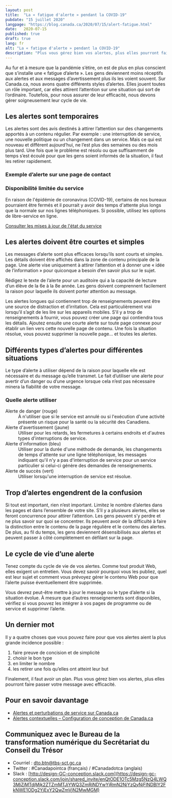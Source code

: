 ```yaml
---
layout: post
title:  "La « fatigue d'alerte » pendant la COVID-19"
pubdate: "15 juillet 2020"
langpage: "https://blog.canada.ca/2020/07/15/alert-fatigue.html"
date:   2020-07-15
published: true
draft: true
lang: fr
alt: "La « fatigue d'alerte » pendant la COVID-19"
description: "Plus vous gérez bien vos alertes, plus elles pourront faire passer votre message avec efficacité."
---
```

Au fur et à mesure que la pandémie s’étire, on est de plus en plus conscient que s’installe une « fatigue d’alerte ». Les gens deviennent moins réceptifs aux alertes et aux messages d’avertissement plus ils les voient souvent. Sur Canada.ca, nous avons quatre différents styles d’alertes. Elles jouent toutes un rôle important, car elles attirent l’attention sur une situation qui sort de l’ordinaire. Toutefois, pour nous assurer de leur efficacité, nous devons gérer soigneusement leur cycle de vie. 

## Les alertes sont temporaires

Les alertes sont des avis destinés à attirer l’attention sur des changements apportés à un contenu régulier. Par exemple : une interruption de service, une nouvelle politique ou un changement dans un service. Mais ce qui est nouveau et différent aujourd’hui, ne l’est plus des semaines ou des mois plus tard. Une fois que le problème est résolu ou que suffisamment de temps s’est écoulé pour que les gens soient informés de la situation, il faut les retirer rapidement. 

### Exemple d’alerte sur une page de contact

<section class="alert alert-warning">
  <h3>Disponibilité limitée du service
  </h3>
  <p>En raison de l'épidémie de coronavirus (COVID-19), certains de nos bureaux pourraient être fermés et il pourrait y avoir des temps d'attente plus longs que la normale sur nos lignes téléphoniques. Si possible, utilisez les options de libre-service en ligne.
  </p>
  <p><a href="#">Consulter les mises à jour de l'état du service</a>
  </p>
</section>

## Les alertes doivent être courtes et simples

Les messages d’alerte sont plus efficaces lorsqu’ils sont courts et simples.  Les détails doivent être affichés dans la zone de contenu principale de la page. Une alerte vise uniquement à attirer l’attention et à donner une « idée de l’information » pour quiconque a besoin d’en savoir plus sur le sujet. 

Rédigez le texte de l’alerte pour un auditoire qui a la capacité de lecture d’un élève de la 6e à la 8e année. Les gens doivent comprennent facilement la raison pour laquelle ils doivent porter attention au message.

Les alertes longues qui contiennent trop de renseignements peuvent être une source de distraction et d’irritation. Cela est particulièrement vrai lorsqu’il s’agit de les lire sur les appareils mobiles. S’il y a trop de renseignements à fournir, vous pouvez créer une page qui contiendra tous les détails. Ajoutez ensuite une courte alerte sur toute page connexe pour établir un lien vers cette nouvelle page de contenu. Une fois la situation résolue, vous pouvez supprimer la nouvelle page... et toutes les alertes.

## Différents types d’alertes pour différentes situations

Le type d’alerte à utiliser dépend de la raison pour laquelle elle est nécessaire et du message qu’elle transmet. Le fait d’utiliser une alerte pour avertir d’un danger ou d’une urgence lorsque cela n’est pas nécessaire minera la fiabilité de votre message.

<section>
		<h3>Quelle alerte utiliser</h3>
		<dl class="dl-horizontal">
				<dt>Alerte de danger (rouge)</dt>
				<dd>À n'utiliser que si le service est annulé ou si l'exécution d'une activité présente un risque pour la santé ou la sécurité des Canadiens.</dd>
				<dt>Alerte d'avertissement (jaune)</dt>
				<dd>Utiliser pour les retards, les fermetures à certains endroits et d'autres types d'interruptions de service.</dd>
				<dt>Alerte d'information (bleu)</dt>
				<dd>Utiliser pour la durée d'une méthode de demande, les changements de temps d'attente sur une ligne téléphonique, les messages indiquant qu'il n'y a pas d'interruption de service pour un service particulier si celui-ci génère des demandes de renseignements.</dd>
				<dt>Alerte de succès (vert)</dt>
				<dd>Utiliser lorsqu'une interruption de service est résolue.
</dd>
		</dl>
</section>

## Trop d’alertes engendrent de la confusion

Si tout est important, rien n’est important. Limitez le nombre d’alertes dans les pages et dans l’ensemble de votre site. S’il y a plusieurs alertes, elles se feront concurrence pour attirer l’attention. Les gens peuvent s’y perdre et ne plus savoir sur quoi se concentrer. Ils peuvent avoir de la difficulté à faire la distinction entre le contenu de la page régulière et le contenu des alertes. De plus, au fil du temps, les gens deviennent désensibilisés aux alertes et peuvent passer à côté complètement en défilant sur la page. 

## Le cycle de vie d’une alerte

Tenez compte du cycle de vie de vos alertes. Comme tout produit Web, elles exigent un entretien. Vous devez savoir pourquoi vous les publiez, quel est leur sujet et comment vous prévoyez gérer le contenu Web pour que l’alerte puisse éventuellement être supprimée.  

Vous devrez peut-être mettre à jour le message ou le type d’alerte si la situation évolue. À mesure que d’autres renseignements sont disponibles, vérifiez si vous pouvez les intégrer à vos pages de programme ou de service et supprimer l’alerte. 

## Un dernier mot

Il y a quatre choses que vous pouvez faire pour que vos alertes aient la plus grande incidence possible :
1. faire preuve de concision et de simplicité
2. choisir le bon type
3. en limiter le nombre
4. les retirer une fois qu’elles ont atteint leur but

Finalement, il faut avoir un plan. Plus vous gérez bien vos alertes, plus elles pourront faire passer votre message avec efficacité. 

## Pour en savoir davantage
* [Alertes et perturbations de service sur Canada.ca](https://conception.canada.ca/crise/alertes.html)
* [Alertes contextuelles – Configuration de conception de Canada.ca](https://conception.canada.ca/configurations-conception-communes/alertes-contextuelles.html)

## Communiquez avec le Bureau de la transformation numérique du Secrétariat du Conseil du Trésor 
* Courriel : [dto.btn@tbs-sct.gc.ca](mailto:dto.btn@tbs-sct.gc.ca)
* Twitter :  #Canadapointca (français) / #Canadadotca (anglais)
* Slack : [http://design-GC-conception.slack.com](https://design-gc-conception.slack.com/join/shared_invite/enQtODE1OTc5Mzg5NzQ4LWQ3MjZjMTdjMjk2ZTZmMTJjYWQ3ZmRiNDYwYjRmN2NjYzQyNjFlNDBlY2FkNWE1ODg2YjExY2QwZmVjN2MwMGM)

